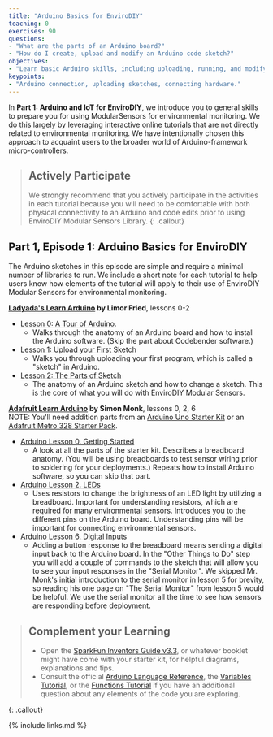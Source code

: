 ```yaml
---
title: "Arduino Basics for EnviroDIY"
teaching: 0
exercises: 90
questions:
- "What are the parts of an Arduino board?"
- "How do I create, upload and modify an Arduino code sketch?"
objectives:
- "Learn basic Arduino skills, including uploading, running, and modifying sketches."
keypoints:
- "Arduino connection, uploading sketches, connecting hardware."
---
```


In **Part 1: Arduino and IoT for EnviroDIY**, we introduce you to general skills to prepare you for using ModularSensors for environmental monitoring. We do this largely by leveraging interactive online tutorials that are not directly related to environmental monitoring. We have intentionally chosen this approach to acquaint users to the broader world of Arduino-framework micro-controllers.


> ## Actively Participate
> We strongly recommend that you actively participate in the activities in each tutorial because you will need to be comfortable with both physical connectivity to an Arduino and code edits prior to using EnviroDIY Modular Sensors Library.
{: .callout}


## Part 1, Episode 1: Arduino Basics for EnviroDIY

The Arduino sketches in this episode are simple and require a minimal number of libraries to run. We include a short note for each tutorial to help users know how elements of the tutorial will apply to their use of EnviroDIY Modular Sensors for environmental monitoring.

**[Ladyada's Learn Arduino](https://learn.adafruit.com/series/ladyadas-learn-arduino) by Limor Fried**, lessons 0-2

- [Lesson 0: A Tour of Arduino](https://learn.adafruit.com/ladyadas-learn-arduino-lesson-number-0).
  - Walks through the anatomy of an Arduino board and how to install the Arduino software. (Skip the part about Codebender software.)
- [Lesson 1: Upload your First Sketch](https://learn.adafruit.com/ladyadas-learn-arduino-lesson-number-1)
  - Walks you through uploading your first program, which is called a "sketch" in Arduino.
- [Lesson 2: The Parts of Sketch](https://learn.adafruit.com/ladyadas-learn-arduino-lesson-number-2)
  - The anatomy of an Arduino sketch and how to change a sketch. This is the core of what you will do with EnviroDIY Modular Sensors.


**[Adafruit Learn Arduino](https://learn.adafruit.com/series/learn-arduino) by Simon Monk**, lessons 0, 2, 6  
NOTE: You'll need addition parts from an [Arduino Uno Starter Kit](https://www.amazon.com/gp/product/B00BT0NDB8) or an [Adafruit Metro 328 Starter Pack](https://www.adafruit.com/product/3345).

- [Arduino Lesson 0. Getting Started](https://learn.adafruit.com/lesson-0-getting-started)
  - A look at all the parts of the starter kit. Describes a breadboard anatomy. (You will be using breadboards to test sensor wiring prior to soldering for your deployments.) Repeats how to install Arduino software, so you can skip that part.
- [Arduino Lesson 2. LEDs](https://learn.adafruit.com/adafruit-arduino-lesson-2-leds)
  - Uses resistors to change the brightness of an LED light by utilizing a breadboard. Important for understanding resistors, which are required for many environmental sensors. Introduces you to the different pins on the Arduino board. Understanding pins will be important for connecting environmental sensors.
- [Arduino Lesson 6. Digital Inputs](https://learn.adafruit.com/adafruit-arduino-lesson-6-digital-inputs)
  - Adding a button response to the breadboard means sending a digital input back to the Arduino board. In the "Other Things to Do" step you will add a couple of commands to the sketch that will allow you to see your input responses in the "Serial Monitor". We skipped Mr. Monk's initial introduction to the serial monitor in lesson 5 for brevity, so reading his one page on "The Serial Monitor" from lesson 5 would be helpful. We use the serial monitor all the time to see how sensors are responding before deployment.


> ## Complement your Learning
> - Open the [SparkFun Inventors Guide v3.3](https://cdn.sparkfun.com/datasheets/Kits/SFE03-0012-SIK.Guide-300dpi-01.pdf), or whatever booklet might have come with your starter kit, for helpful diagrams, explanations and tips.
> - Consult the official [Arduino Language Reference](https://www.arduino.cc/reference/en/), the [Variables Tutorial](https://www.arduino.cc/en/Tutorial/Variables), or the [Functions Tutorial](https://www.arduino.cc/en/Reference/FunctionDeclaration) if you have an additional question about any elements of the code you are exploring.
>
{: .callout}



{% include links.md %}

